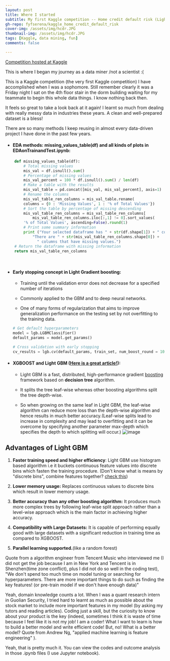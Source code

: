 ```yaml
---
layout: post
title: Where I started 
subtitle: My first Kaggle competition -- Home credit default risk (Light Gradient boosting)
gh-repo: fyfserena/kaggle_home_credit_default_risk
cover-img: /assets/img/hcdr.JPG
thumbnail-img: /assets/img/hcdr.JPG
tags: [Kaggle, data mining, fun]
comments: false

---
```


[Competition hosted at Kaggle](https://www.kaggle.com/c/home-credit-default-risk)

This is where I began my journey as a data miner /not a scientist :(

This is a Kaggle competition (the very first Kaggle competition) I have accomplished when I was a sophomore. Still remember clearly it was a Friday night I sat on the 4th floor stair in the dorm building waiting for my teammate to begin this whole data things. I know nothing back then. 

It feels so great to take a look back at it again! I learnt so much from dealing with really messy data in industries these years. A clean and well-prepared dataset is a bless!

There are so many methods I keep reusing in almost every data-driven project I have done in the past few years. 


* #### EDA methods: missing_values_table(df) and all kinds of plots in EDAonTrainandTest.ipynb:

```python
    def missing_values_table(df):
        # Total missing values
        mis_val = df.isnull().sum()
        # Percentage of missing values
        mis_val_percent = 100 * df.isnull().sum() / len(df)
        # Make a table with the results
        mis_val_table = pd.concat([mis_val, mis_val_percent], axis=1)
        # Rename the columns
        mis_val_table_ren_columns = mis_val_table.rename(
        columns = {0 : 'Missing Values', 1 : '% of Total Values'})
        # Sort the table by percentage of missing descending
        mis_val_table_ren_columns = mis_val_table_ren_columns[
            mis_val_table_ren_columns.iloc[:,1] != 0].sort_values(
        '% of Total Values', ascending=False).round(1)
        # Print some summary information
        print ("Your selected dataframe has " + str(df.shape[1]) + " columns.\n"      
            "There are " + str(mis_val_table_ren_columns.shape[0]) +
              " columns that have missing values.")
    # Return the dataframe with missing information
    return mis_val_table_ren_columns
    
    
```



* #### Early stopping concept in Light Gradient boosting:

  * Training until the validation error does not decrease for a specified number of iterations

  * Commonly applied to the GBM and to deep neural networks. 

  * One of many forms of regularization that aims to improve generalization performance on the testing set by not overfitting to the training data.

  ```python
  # Get default hyperparameters
  model = lgb.LGBMClassifier()
  default_params = model.get_params()
  
  # Cross validation with early stopping
  cv_results = lgb.cv(default_params, train_set, num_boost_round = 10000, early_stopping_rounds = 100, metrics = 'auc', nfold = N_FOLDS, seed = 42)
  
  
  ```
   
   

* #### XGBOOST and Light GBM ([Here is a great article!](https://www.analyticsvidhya.com/blog/2017/06/which-algorithm-takes-the-crown-light-gbm-vs-xgboost/)):

  * Light GBM is a fast, distributed, high-performance gradient [boosting](https://courses.analyticsvidhya.com/courses/ensemble-learning-and-ensemble-learning-techniques?utm_source=blog&utm_medium=which-algorithm-takes-the-crown-light-gbm-vs-xgboost) framework based on **decision tree** algorithm.

  * It splits the tree leaf-wise whereas other boosting algorithms split the tree depth-wise. 
  
  * So when growing on the same leaf in Light GBM, the leaf-wise algorithm can reduce more loss than the depth-wise algorithm and hence results in much better accuracy.(Leaf-wise splits lead to increase in complexity and may lead to overfitting and it can be overcome by specifying another parameter max-depth which specifies the depth to which splitting will occur.)
 ![image](https://user-images.githubusercontent.com/46977839/110224956-680ca300-7eae-11eb-8952-77a6da0ba98f.png)

## Advantages of Light GBM

1. **Faster training speed and higher efficiency**: Light GBM use histogram based algorithm i.e it buckets continuous feature values into discrete bins which fasten the training procedure. (Don't know what is means by "discrete bins", combine features together? [check this](https://towardsdatascience.com/what-makes-lightgbm-lightning-fast-a27cf0d9785e))

2. **Lower memory usage:** Replaces continuous values to discrete bins which result in lower memory usage.

3. **Better accuracy than any other boosting algorithm:** It produces much more complex trees by following leaf-wise split approach rather than a level-wise approach which is the main factor in achieving higher accuracy. 

4. **Compatibility with Large Datasets:** It is capable of performing equally good with large datasets with a significant reduction in training time as compared to XGBOOST.

5. **Parallel learning supported.**(like a random forest)



Quote from a algorithm engineer from Tencent Music who interviewed me (I did not get the job because I am in New York and Tencent is in Shenzhen(time zone conflict), plus I did not do so well in the coding test), "We don't spend too much time on model tuning or searching for hyperparameters. There are more important things to do such as finding the key features! (or pre-train model if we don't have enough data)" 

Yeah, domain knowledge counts a lot. When I was a quant research intern in Guolian Security, I tried hard to learnt as much as possible about the stock market to include more important features in my model (by asking my tutors and reading articles). Coding just a skill, but the curiosity to know about your product is the key (indeed, sometimes I think it is waste of time because I feel like it is not my job! I am a coder! What I want to learn is how to build a better model and write efficient code! But, no! What is a better model? Quote from Andrew Ng, "applied machine learning is feature engineering" ).

Yeah, that is pretty much it. You can view the codes and outcome analysis in those .ipynb files (I use Jupyter notebook).
